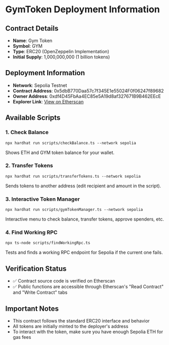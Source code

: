 # GymToken Deployment Information

## Contract Details

- **Name**: Gym Token
- **Symbol**: GYM
- **Type**: ERC20 (OpenZeppelin Implementation)
- **Initial Supply**: 1,000,000,000 (1 billion tokens)

## Deployment Information

- **Network**: Sepolia Testnet
- **Contract Address**: 0x5dbB770Daa57c7f345E1e55024F0f06247f89682
- **Owner Address**: 0xdf4D45FbAa4EC85e5A19d8af327671B9B462EEcE
- **Explorer Link**: [View on Etherscan](https://sepolia.etherscan.io/address/0x5dbB770Daa57c7f345E1e55024F0f06247f89682)

## Available Scripts

### 1. Check Balance

```
npx hardhat run scripts/checkBalance.ts --network sepolia
```

Shows ETH and GYM token balance for your wallet.

### 2. Transfer Tokens

```
npx hardhat run scripts/transferTokens.ts --network sepolia
```

Sends tokens to another address (edit recipient and amount in the script).

### 3. Interactive Token Manager

```
npx hardhat run scripts/gymTokenManager.ts --network sepolia
```

Interactive menu to check balance, transfer tokens, approve spenders, etc.

### 4. Find Working RPC

```
npx ts-node scripts/findWorkingRpc.ts
```

Tests and finds a working RPC endpoint for Sepolia if the current one fails.

## Verification Status

- ✅ Contract source code is verified on Etherscan
- ✅ Public functions are accessible through Etherscan's "Read Contract" and "Write Contract" tabs

## Important Notes

- This contract follows the standard ERC20 interface and behavior
- All tokens are initially minted to the deployer's address
- To interact with the token, make sure you have enough Sepolia ETH for gas fees
